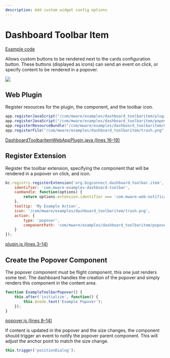 ```yaml
---
description: Add custom widget config options
---
```


# Dashboard Toolbar Item

[Example code](https://github.com/mware-solutions/doc-examples/blob/master/extension-dashboard-toolbaritem)

Allows custom buttons to be rendered next to the cards configuration button. These buttons \(displayed as icons\) can send an event on click, or specify content to be rendered in a popover.

![](http://localhost/extension-points/front-end/dashboard/toolbar.png)

## Web Plugin

Register resources for the plugin, the component, and the toolbar icon.

```java
app.registerJavaScript("/com/mware/examples/dashboard_toolbaritem/plugin.js", true);
app.registerJavaScript("/com/mware/examples/dashboard_toolbaritem/popover.js", false);
app.registerResourceBundle("/com/mware/examples/dashboard_toolbaritem/messages.properties");
app.registerFile("/com/mware/examples/dashboard_toolbaritem/trash.png", "image/png");
```

[DashboardToolbaritemWebAppPlugin.java \(lines 16–19\)](https://github.com/mware-solutions/doc-examples/blob/master/extension-dashboard-toolbaritem/src/main/java/com/mware/examples/dashboard_toolbaritem/DashboardToolbaritemWebAppPlugin.java#L16-L19)

## Register Extension

Register the toolbar extension, specifying the component that will be rendered in a popover on click, and icon.

```javascript
bc.registry.registerExtension('org.bigconnect.dashboard.toolbar.item', {
    identifier: 'com.mware-examples-dashboard-toolbar',
    canHandle: function(options) {
        return options.extension.identifier === 'com.mware-web-notifications'
    },
    tooltip: 'My Example Action',
    icon: '/com/mware/examples/dashboard_toolbaritem/trash.png',
    action: {
        type: 'popover',
        componentPath: 'com/mware/examples/dashboard_toolbaritem/popover'
    }
});
```

[plugin.js \(lines 3–14\)](https://github.com/mware-solutions/doc-examples/blob/master/extension-dashboard-toolbaritem/src/main/resources/com/mware/examples/dashboard_toolbaritem/plugin.js#L3-L14)

## Create the Popover Component

The popover component must be flight component, this one just renders some text. The dashboard handles the creation of the popover and simply renders this component in the content area.

```javascript
function ExampleToolbarPopover() {
    this.after('initialize', function() {
        this.$node.text('Example Popover');
    });
}
```

[popover.js \(lines 8–14\)](https://github.com/mware-solutions/doc-examples/blob/master/extension-dashboard-toolbaritem/src/main/resources/com/mware/examples/dashboard_toolbaritem/popover.js#L8-L14)

If content is updated in the popover and the size changes, the component should trigger an event to notify the popover parent component. This will adjust the anchor point to match the size change.

```javascript
this.trigger('positionDialog');
```

